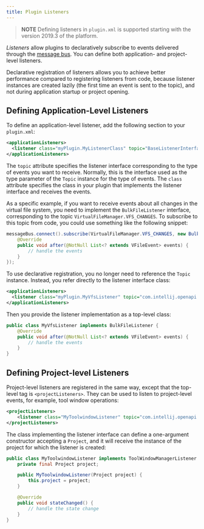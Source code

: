```yaml
---
title: Plugin Listeners
---
```


> **NOTE** Defining listeners in `plugin.xml` is supported starting with the version 2019.3 of the platform.

_Listeners_ allow plugins to declaratively subscribe to events delivered through the
[message bus](/reference_guide/messaging_infrastructure.md). You can define both application- and project-level
listeners.

Declarative registration of listeners allows you to achieve better performance compared to registering listeners
from code, because listener instances are created lazily (the first time an event is sent to the topic), and not
during application startup or project opening.

## Defining Application-Level Listeners

To define an application-level listener, add the following section to your `plugin.xml`:

```xml
<applicationListeners>
  <listener class="myPlugin.MyListenerClass" topic="BaseListenerInterface"/>
</applicationListeners>
```

The `topic` attribute specifies the listener interface corresponding to the type of events you want to receive.
Normally, this is the interface used as the type parameter of the `Topic` instance for the type of events.
The `class` attribute specifies the class in your plugin that implements the listener interface and receives
the events. 

As a specific example, if you want to receive events about all changes in the virtual file system, you need
to implement the `BulkFileListener` interface, corresponding to the topic `VirtualFileManager.VFS_CHANGES`.
To subscribe to this topic from code, you could use something like the following snippet:

```java
messageBus.connect().subscribe(VirtualFileManager.VFS_CHANGES, new BulkFileListener() {
    @Override
    public void after(@NotNull List<? extends VFileEvent> events) {
        // handle the events
    }
});
```

To use declarative registration, you no longer need to reference the `Topic` instance. Instead, you refer directly
to the listener interface class:

```xml
<applicationListeners>
  <listener class="myPlugin.MyVfsListener" topic="com.intellij.openapi.vfs.newvfs.BulkFileListener"/>
</applicationListeners>
```

Then you provide the listener implementation as a top-level class:

```java
public class MyVfsListener implements BulkFileListener {
    @Override
    public void after(@NotNull List<? extends VFileEvent> events) {
        // handle the events
    }
}
```

## Defining Project-level Listeners

Project-level listeners are registered in the same way, except that the top-level tag is 
`<projectListeners>`. They can be used to listen to project-level events, for example, tool window operations:

```xml
<projectListeners>
    <listener class="MyToolwindowListener" topic="com.intellij.openapi.wm.ex.ToolWindowManagerListener" />
</projectListeners>
```

The class implementing the listener interface can define a one-argument constructor accepting a `Project`,
and it will receive the instance of the project for which the listener is created:

```java
public class MyToolwindowListener implements ToolWindowManagerListener {
    private final Project project;

    public MyToolwindowListener(Project project) {
        this.project = project;
    }

    @Override
    public void stateChanged() {
        // handle the state change
    }
}
```